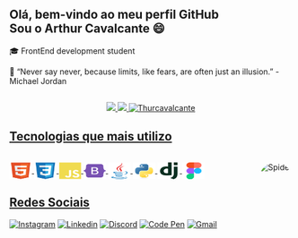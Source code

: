 ## Olá, bem-vindo ao meu perfil GitHub<br>Sou o Arthur Cavalcante 😄
<div>
  <p>🎓 FrontEnd development student</p>
  <p>🧠 “Never say never, because limits, like fears, are often just an illusion.” - Michael Jordan</p>
</div>

##

<div align="center">
  <a href="https://github.com/Thurcavalcante">
  <img  width="48%" src="https://github-readme-stats.vercel.app/api?username=Thurcavalcante&theme=dracula&show_icons=true" />
  <img  width="47%" src="https://github-readme-stats.vercel.app/api/top-langs/?username=Thurcavalcante&theme=dracula&layout=compact" />
  <img height="185em" src="https://github-readme-streak-stats.herokuapp.com/?user=Thurcavalcante&theme=dracula" alt="Thurcavalcante" />
</div>

## Tecnologias que mais utilizo

<div style="display: inline_block"><br>
  <img align="center" alt="Thur-HTML" height="30" width="40" src="https://raw.githubusercontent.com/devicons/devicon/master/icons/html5/html5-original.svg">
  <img align="center" alt="Thur-CSS" height="30" width="40" src="https://raw.githubusercontent.com/devicons/devicon/master/icons/css3/css3-original.svg">
  <img align="center" alt="Thur-Js" height="30" width="40" src="https://raw.githubusercontent.com/devicons/devicon/master/icons/javascript/javascript-plain.svg">
  <img align="center" alt="Thur-Bootstrap" height="30" width="40" src="https://raw.githubusercontent.com/devicons/devicon/master/icons/bootstrap/bootstrap-plain.svg">
  <img align="center" alt="Thur-Java" height="30" width="40" src="https://raw.githubusercontent.com/devicons/devicon/master/icons/java/java-original.svg">
  <img align="center" alt="Thur-Python" height="30" width="40" src="https://raw.githubusercontent.com/devicons/devicon/master/icons/python/python-original.svg">
  <img align="center" alt="Thur-Django" height="30" width="40" src="https://raw.githubusercontent.com/devicons/devicon/master/icons/django/django-plain.svg">
  <img align="center" alt="Thur-Figma" height="30" width="40" src="https://raw.githubusercontent.com/devicons/devicon/master/icons/figma/figma-original.svg">
  
  <img align="right" alt="Spider" height="150" style="border-radius:50px;" src="https://media.giphy.com/media/h2MouomJFCpMfWVfUj/giphy.gif">
</div>

## Redes Sociais 

[![Instagram](https://img.shields.io/badge/Instagram-E4405F?style=for-the-badge&logo=instagram&logoColor=white)](https://www.instagram.com/thurcavalcante/)
[![Linkedin](https://img.shields.io/badge/LinkedIn-0077B5?style=for-the-badge&logo=linkedin&logoColor=white)](https://www.linkedin.com/in/thur-cavalcante)
[![Discord](https://img.shields.io/badge/Discord-7289DA?style=for-the-badge&logo=discord&logoColor=white)](https://discord.com/channels/@me)
[![Code Pen](https://img.shields.io/badge/CodePen-%23333?style=for-the-badge&logo=codepen&logoColor=white)](https://codepen.io/your-work/)
[![Gmail](https://img.shields.io/badge/Gmail-FF0000?style=for-the-badge&logo=gmail&logoColor=white)](mailto:cavalcantethur@gmail.com)
